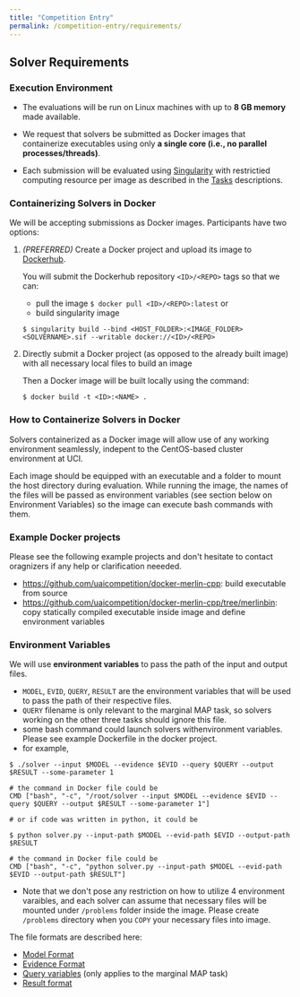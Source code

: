 ```yaml
---
title: "Competition Entry"
permalink: /competition-entry/requirements/
---
```


## Solver Requirements


### Execution Environment

* The evaluations will be run on Linux machines with up to **8 GB memory** made available.

* We request that solvers be submitted as Docker images that containerize executables using only **a single core (i.e., no parallel processes/threads)**.

* Each submission will be evaluated using [Singularity](https://sylabs.io/guides/2.6/user-guide/index.html) 
with restrictied computing resource per image as described in the [Tasks](./tasks.md) descriptions.


### Containerizing Solvers in Docker
We will be accepting submissions as Docker images. Participants have two options:

1. _(PREFERRED)_ Create a Docker project and upload its image to [Dockerhub](https://hub.docker.com/).
    
    You will submit the Dockerhub repository `<ID>/<REPO>` tags so that we can:
      * pull the image `$ docker pull <ID>/<REPO>:latest` or
      * build singularity image  
 
    ```
    $ singularity build --bind <HOST_FOLDER>:<IMAGE_FOLDER> <SOLVERNAME>.sif --writable docker://<ID>/<REPO>
    ```

2. Directly submit a Docker project (as opposed to the already built image) with all necessary local files to build an image

    Then a Docker image will be built locally using the command:
    ```
    $ docker build -t <ID>:<NAME> . 
    ```


### How to Containerize Solvers in Docker
Solvers containerized as a Docker image will allow use of any working environment seamlessly,
indepent to the CentOS-based cluster environment at UCI.

Each image should be equipped with an executable and a folder to mount the host directory during evaluation.
While running the image, the names of the files will be passed as environment variables (see section below on
Environment Variables) so the image can execute bash commands with them.


### Example Docker projects
Please see the following example projects
and don't hesitate to contact oragnizers if any help or clarification neeeded.
* https://github.com/uaicompetition/docker-merlin-cpp: build executable from source
* https://github.com/uaicompetition/docker-merlin-cpp/tree/merlinbin: copy statically compiled executable inside image and define environment variables


### Environment Variables 
We will use **environment variables** to pass the path of the input and output files.
* `MODEL`, `EVID`, `QUERY`, `RESULT` are the environment variables that will be used to pass the path of their respective files.
* `QUERY` filename is only relevant to the marginal MAP task, so solvers working on the other three tasks should ignore this file.
* some bash command could launch solvers withenvironment variables. Please see example Dockerfile in the docker project.
* for example, 
```
$ ./solver --input $MODEL --evidence $EVID --query $QUERY --output $RESULT --some-parameter 1

# the command in Docker file could be 
CMD ["bash", "-c", "/root/solver --input $MODEL --evidence $EVID --query $QUERY --output $RESULT --some-parameter 1"] 

# or if code was written in python, it could be

$ python solver.py --input-path $MODEL --evid-path $EVID --output-path $RESULT  

# the command in Docker file could be
CMD ["bash", "-c", "python solver.py --input-path $MODEL --evid-path $EVID --output-path $RESULT"] 
```
* Note that we don't pose any restriction on how to utilize 4 environment varaibles,
and each solver can assume that necessary files will be mounted under `/problems` folder inside the image.
Please create `/problems` directory when you `COPY` your necessary files into image.

The file formats are described here:
* [Model Format](../file-formats/model-format.md)   
* [Evidence Format](../file-formats/evidence-format.md)
* [Query variables](../file-formats/query-format.md) (only applies to the marginal MAP task)
* [Result format](../file-formats/result-format.md)
   
